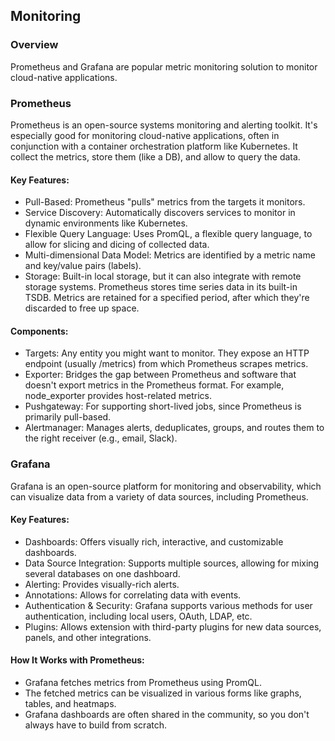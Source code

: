 ## Monitoring

### Overview
Prometheus and Grafana are popular metric monitoring solution to monitor cloud-native applications.

### Prometheus
Prometheus is an open-source systems monitoring and alerting toolkit. It's especially good for monitoring cloud-native applications, often in conjunction with a container orchestration platform like Kubernetes. It collect the metrics, store them (like a DB), and allow to query the data.

#### Key Features:
- Pull-Based: Prometheus "pulls" metrics from the targets it monitors.
- Service Discovery: Automatically discovers services to monitor in dynamic environments like Kubernetes.
- Flexible Query Language: Uses PromQL, a flexible query language, to allow for slicing and dicing of collected data.
- Multi-dimensional Data Model: Metrics are identified by a metric name and key/value pairs (labels).
- Storage: Built-in local storage, but it can also integrate with remote storage systems. Prometheus stores time series data in its built-in TSDB. Metrics are retained for a specified period, after which they're discarded to free up space.

#### Components:
- Targets: Any entity you might want to monitor. They expose an HTTP endpoint (usually /metrics) from which Prometheus scrapes metrics.
- Exporter: Bridges the gap between Prometheus and software that doesn't export metrics in the Prometheus format. For example, node_exporter provides host-related metrics.
- Pushgateway: For supporting short-lived jobs, since Prometheus is primarily pull-based.
- Alertmanager: Manages alerts, deduplicates, groups, and routes them to the right receiver (e.g., email, Slack).

### Grafana
Grafana is an open-source platform for monitoring and observability, which can visualize data from a variety of data sources, including Prometheus.

#### Key Features:
- Dashboards: Offers visually rich, interactive, and customizable dashboards.
- Data Source Integration: Supports multiple sources, allowing for mixing several databases on one dashboard.
- Alerting: Provides visually-rich alerts.
- Annotations: Allows for correlating data with events.
- Authentication & Security: Grafana supports various methods for user authentication, including local users, OAuth, LDAP, etc.
- Plugins: Allows extension with third-party plugins for new data sources, panels, and other integrations.

#### How It Works with Prometheus:
- Grafana fetches metrics from Prometheus using PromQL.
- The fetched metrics can be visualized in various forms like graphs, tables, and heatmaps.
- Grafana dashboards are often shared in the community, so you don't always have to build from scratch.
